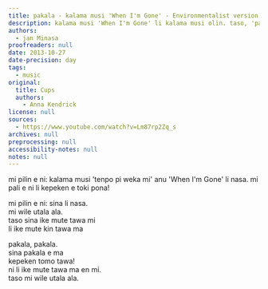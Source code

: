 ```yaml
---
title: pakala - kalama musi 'When I'm Gone' - Environmentalist version in toki pona
description: kalama musi 'When I'm Gone' li kalama musi olin. taso, 'pakala' li kalama musi pi jan kasi. :D
authors:
  - jan Minasa
proofreaders: null
date: 2013-10-27
date-precision: day
tags:
  - music
original:
  title: Cups
  authors:
    - Anna Kendrick
license: null
sources:
  - https://www.youtube.com/watch?v=Lm87rp2Zq_s
archives: null
preprocessing: null
accessibility-notes: null
notes: null
---
```


mi pilin e ni: kalama musi 'tenpo pi weka mi' anu 'When I'm Gone' li nasa. mi pali e ni li kepeken e toki pona!

mi pilin e ni: sina li nasa.  
mi wile utala ala.  
taso sina ike mute tawa mi  
li ike mute kin tawa ma

pakala, pakala.  
sina pakala e ma  
kepeken tomo tawa!  
ni li ike mute tawa ma en mi.  
taso mi wile utala ala.
